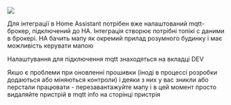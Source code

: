 ![](https://github.com/v00g100skr/ukraine_alarm_map/blob/develop/img/home-assistant.png)

Для інтеграції в Home Assistant потрібен вже налаштований mqtt-брокер, підключений до HA. Інтеграція створює потрібні топікі с даними в брокері. HA бачить мапу як окремий прилад розумного будинку і має можливість керувати мапою

Налаштування для підключення mqtt знаходяться на вкладці DEV

Якшо є проблеми при оновленні прошивки (іноді в процессі розробки додаються або міняються контроли) і деяки з них у вас зникли або перстали працювати - перезавантажуйте мапу і в цей момент просто видаляйте пристрій в mqtt info на сторінці пристрія